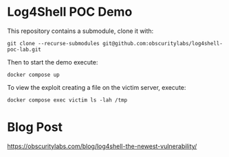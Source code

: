 # Log4Shell POC Demo

This repository contains a submodule, clone it with:

```shell
git clone --recurse-submodules git@github.com:obscuritylabs/log4shell-poc-lab.git
```

Then to start the demo execute:

```shell
docker compose up
```

To view the exploit creating a file on the victim server, execute:

```shell
docker compose exec victim ls -lah /tmp
```

# Blog Post
https://obscuritylabs.com/blog/log4shell-the-newest-vulnerability/
